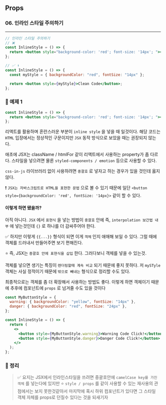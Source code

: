 ## Props

### 06. 인라인 스타일 주의하기

---

```jsx
// 인라인 스타일 주의하기
// ❌
const InlineStyle = () => {
  return <button style="background-color: 'red'; font-size: '14px'; "></button>;
};

// ✅ ⬇️
const InlineStyle = () => {
  const myStyle = { backgroundColor: "red", fontSize: "14px" };

  return <button style={myStyle}>Clean Code</button>;
};
```

### 📌 예제 1

```jsx
const InlineStyle = () => {
  return <button style="background-color: 'red'; font-size: '14px'; "></button>;
};
```

리액트를 활용하며 혼란스러운 부분이 `inline style` 을 넣을 때 일것이다.
해당 코드는 `HTML` 입장에서는 정상적인 구문이지만 `JSX` 동작 방식으로 보았을 때는 권장되지 않는다.

애초에 JSX는 className / htmlFor 같이 리액트에서 사용하는 property가 좀 다르다. 스타일을 넣으려면 물론 `styled-components / emotion` 등으로 사용할 수 있다.

`css-in-js` 라이브러리 없이 사용하려면 `중괄호` 로 넣자고 하는 경우가 있을 것인데 옳지 않다.

❗️ `JSX는 자바스크립트로 HTML을 표현한 문법` 으로 볼 수 있기 때문에 일단 `<button style={backgroundColor: 'red', fontSize: '14px}>` 같이 할 수 있다.

#### 이렇게 하면 됐을까?

아직 아니다. `JSX` 에서 `표현식` 을 넣는 방법이 `중괄호` 안에 즉, `interpolation 보간법 내부` 에 넣는것인데 `{}` 로 하나를 더 감싸주어야 한다.

✅ 하지만 이렇게 `{{...}}` 형식이 되면 이게 `객체` 인지 애매해 보일 수 있다. 그럴 때에 객체를 드러내서 만들어주면 보기 편해진다.

⭐️ 즉, JSX는 `중괄호 안에 표현식을 삽입` 한다. 그러다보니 객체를 넣을 수 있는것.

객체를 넣으면 생기는 특징이 `렌더링할때 계속 비교` 되기 때문에 좋지 못하다. 저 `mySTyle` 객체는 사실 정적이기 때문에 `밖으로 빼내는` 형식으로 정리할 수도 있다.

최종적으로는 객체를 좀 더 확장해서 사용하는 방법도 좋다. 이렇게 하면 객체이기 때문에 추후에 컴포넌트에 `props` 로 넘겨줄 수도 있을 것이다

```jsx
const MyButtonStyle = {
  warning: { backgroundColor: "yellow", fontSize: "14px" },
  danger: { backgroundColor: "red", fontSize: "24px" },
};

const InlineStyle = () => {
  return (
    <>
      <button style={MyButtonStyle.warning}>Warning Code Click!</button>
      <button style={MyButtonStyle.danger}>Danger Code Click!</button>
    </>
  );
};
```

### 📌 정리

> ✅ 요지는 JSX에서 인라인스타일을 쓰려면 중괄호안에 `camelCase key를 가진 객체` 를 넣는다에 있지만 ⭐️ `style / props` 를 같이 사용할 수 있는 재사용의 관점에서는 보지 못한것같아서 마지막에 혹시 하위 컴포넌트가 있다면 그 스타일 객체 자체를 props로 던질수 있다는 것을 되새기자

